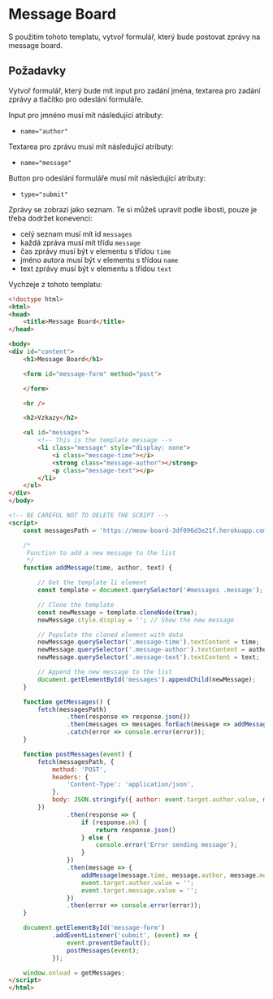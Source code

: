 # Message Board

S použitím tohoto templatu, vytvoř formulář, který bude postovat zprávy na message board.

## Požadavky
Vytvoř formulář, který bude mít input pro zadání jména, textarea pro zadání zprávy a tlačítko pro odeslání formuláře.

Input pro jmnéno musí mít následující atributy:
- `name="author"`

Textarea pro zprávu musí mít následující atributy:
- `name="message"`

Button pro odeslání formuláře musí mít následující atributy:
- `type="submit"`

Zprávy se zobrazí jako seznam. Te si můžeš upravit podle libosti, pouze je třeba dodržet konevenci: 
 - celý seznam musí mít id `messages`
 - každá zpráva musí mít třídu `message`
 - čas zprávy musí být v elementu s třídou `time`
 - jméno autora musí být v elementu s třídou `name`
 - text zprávy musí být v elementu s třídou `text`


Vychzeje z tohoto templatu:
```html
<!doctype html>
<html>
<head>
    <title>Message Board</title>
</head>

<body>
<div id="content">
    <h1>Message Board</h1>

    <form id="message-form" method="post">

    </form>

    <hr />

    <h2>Vzkazy</h2>

    <ul id="messages">
        <!-- This is the template message -->
        <li class="message" style="display: none">
            <i class="message-time"></i>
            <strong class="message-author"></strong>
            <p class="message-text"></p>
        </li>
    </ul>
</div>
</body>

<!-- BE CAREFUL NOT TO DELETE THE SCRIPT -->
<script>
    const messagesPath = 'https://meow-board-3df096d3e21f.herokuapp.com/messages';

    /*
     Function to add a new message to the list
     */
    function addMessage(time, author, text) {

        // Get the template li element
        const template = document.querySelector('#messages .message');

        // Clone the template
        const newMessage = template.cloneNode(true);
        newMessage.style.display = ''; // Show the new message

        // Populate the cloned element with data
        newMessage.querySelector('.message-time').textContent = time;
        newMessage.querySelector('.message-author').textContent = author;
        newMessage.querySelector('.message-text').textContent = text;

        // Append the new message to the list
        document.getElementById('messages').appendChild(newMessage);
    }

    function getMessages() {
        fetch(messagesPath)
                .then(response => response.json())
                .then(messages => messages.forEach(message => addMessage(message.time, message.author, message.message)))
                .catch(error => console.error(error));
    }

    function postMessages(event) {
        fetch(messagesPath, {
            method: 'POST',
            headers: {
                'Content-Type': 'application/json',
            },
            body: JSON.stringify({ author: event.target.author.value, message: event.target.message.value })
        })
                .then(response => {
                    if (response.ok) {
                        return response.json()
                    } else {
                        console.error('Error sending message');
                    }
                })
                .then(message => {
                    addMessage(message.time, message.author, message.message)
                    event.target.author.value = '';
                    event.target.message.value = '';
                })
                .then(error => console.error(error));
    }

    document.getElementById('message-form')
            .addEventListener('submit', (event) => {
                event.preventDefault();
                postMessages(event);
            });

    window.onload = getMessages;
</script>
</html>
```
